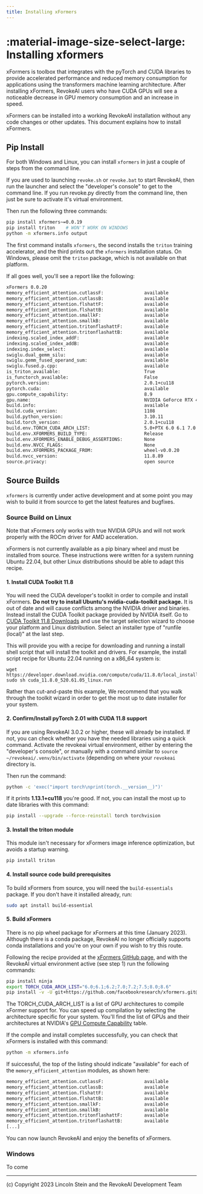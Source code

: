 ```yaml
---
title: Installing xFormers
---
```


# :material-image-size-select-large: Installing xformers

xFormers is toolbox that integrates with the pyTorch and CUDA
libraries to provide accelerated performance and reduced memory
consumption for applications using the transformers machine learning
architecture. After installing xFormers, RevokeAI users who have
CUDA GPUs will see a noticeable decrease in GPU memory consumption and
an increase in speed.

xFormers can be installed into a working RevokeAI installation without
any code changes or other updates. This document explains how to
install xFormers.

## Pip Install

For both Windows and Linux, you can install `xformers` in just a
couple of steps from the command line.

If you are used to launching `revoke.sh` or `revoke.bat` to start
RevokeAI, then run the launcher and select the "developer's console"
to get to the command line. If you run revoke.py directly from the
command line, then just be sure to activate it's virtual environment.

Then run the following three commands:

```sh
pip install xformers~=0.0.19
pip install triton    # WON'T WORK ON WINDOWS
python -m xformers.info output
```

The first command installs `xformers`, the second installs the
`triton` training accelerator, and the third prints out the `xformers`
installation status. On Windows, please omit the `triton` package,
which is not available on that platform.

If all goes well, you'll see a report like the
following:

```sh
xFormers 0.0.20
memory_efficient_attention.cutlassF:               available
memory_efficient_attention.cutlassB:               available
memory_efficient_attention.flshattF:               available
memory_efficient_attention.flshattB:               available
memory_efficient_attention.smallkF:                available
memory_efficient_attention.smallkB:                available
memory_efficient_attention.tritonflashattF:        available
memory_efficient_attention.tritonflashattB:        available
indexing.scaled_index_addF:                        available
indexing.scaled_index_addB:                        available
indexing.index_select:                             available
swiglu.dual_gemm_silu:                             available
swiglu.gemm_fused_operand_sum:                     available
swiglu.fused.p.cpp:                                available
is_triton_available:                               True
is_functorch_available:                            False
pytorch.version:                                   2.0.1+cu118
pytorch.cuda:                                      available
gpu.compute_capability:                            8.9
gpu.name:                                          NVIDIA GeForce RTX 4070
build.info:                                        available
build.cuda_version:                                1108
build.python_version:                              3.10.11
build.torch_version:                               2.0.1+cu118
build.env.TORCH_CUDA_ARCH_LIST:                    5.0+PTX 6.0 6.1 7.0 7.5 8.0 8.6
build.env.XFORMERS_BUILD_TYPE:                     Release
build.env.XFORMERS_ENABLE_DEBUG_ASSERTIONS:        None
build.env.NVCC_FLAGS:                              None
build.env.XFORMERS_PACKAGE_FROM:                   wheel-v0.0.20
build.nvcc_version:                                11.8.89
source.privacy:                                    open source
```

## Source Builds

`xformers` is currently under active development and at some point you
may wish to build it from sourcce to get the latest features and
bugfixes.

### Source Build on Linux

Note that xFormers only works with true NVIDIA GPUs and will not work
properly with the ROCm driver for AMD acceleration.

xFormers is not currently available as a pip binary wheel and must be
installed from source. These instructions were written for a system
running Ubuntu 22.04, but other Linux distributions should be able to
adapt this recipe.

#### 1. Install CUDA Toolkit 11.8

You will need the CUDA developer's toolkit in order to compile and
install xFormers. **Do not try to install Ubuntu's nvidia-cuda-toolkit
package.** It is out of date and will cause conflicts among the NVIDIA
driver and binaries. Instead install the CUDA Toolkit package provided
by NVIDIA itself. Go to [CUDA Toolkit 11.8
Downloads](https://developer.nvidia.com/cuda-11-8-0-download-archive)
and use the target selection wizard to choose your platform and Linux
distribution. Select an installer type of "runfile (local)" at the
last step.

This will provide you with a recipe for downloading and running a
install shell script that will install the toolkit and drivers. For
example, the install script recipe for Ubuntu 22.04 running on a
x86_64 system is:

```
wget https://developer.download.nvidia.com/compute/cuda/11.8.0/local_installers/cuda_11.8.0_520.61.05_linux.run
sudo sh cuda_11.8.0_520.61.05_linux.run
```

Rather than cut-and-paste this example, We recommend that you walk
through the toolkit wizard in order to get the most up to date
installer for your system.

#### 2. Confirm/Install pyTorch 2.01 with CUDA 11.8 support

If you are using RevokeAI 3.0.2 or higher, these will already be
installed. If not, you can check whether you have the needed libraries
using a quick command. Activate the revokeai virtual environment,
either by entering the "developer's console", or manually with a
command similar to `source ~/revokeai/.venv/bin/activate` (depending
on where your `revokeai` directory is.

Then run the command:

```sh
python -c 'exec("import torch\nprint(torch.__version__)")'
```

If it prints __1.13.1+cu118__ you're good. If not, you can install the
most up to date libraries with this command:

```sh
pip install --upgrade --force-reinstall torch torchvision
```

#### 3. Install the triton module

This module isn't necessary for xFormers image inference optimization,
but avoids a startup warning.

```sh
pip install triton
```

#### 4. Install source code build prerequisites

To build xFormers from source, you will need the `build-essentials`
package. If you don't have it installed already, run:

```sh
sudo apt install build-essential
```

#### 5. Build xFormers

There is no pip wheel package for xFormers at this time (January
2023). Although there is a conda package, RevokeAI no longer
officially supports conda installations and you're on your own if you
wish to try this route.

Following the recipe provided at the [xFormers GitHub
page](https://github.com/facebookresearch/xformers), and with the
RevokeAI virtual environment active (see step 1) run the following
commands:

```sh
pip install ninja
export TORCH_CUDA_ARCH_LIST="6.0;6.1;6.2;7.0;7.2;7.5;8.0;8.6"
pip install -v -U git+https://github.com/facebookresearch/xformers.git@main#egg=xformers
```

The TORCH_CUDA_ARCH_LIST is a list of GPU architectures to compile
xFormer support for. You can speed up compilation by selecting
the architecture specific for your system. You'll find the list of
GPUs and their architectures at NVIDIA's [GPU Compute
Capability](https://developer.nvidia.com/cuda-gpus) table.

If the compile and install completes successfully, you can check that
xFormers is installed with this command:

```sh
python -m xformers.info
```

If suiccessful, the top of the listing should indicate "available" for
each of the `memory_efficient_attention` modules, as shown here:

```sh
memory_efficient_attention.cutlassF:               available
memory_efficient_attention.cutlassB:               available
memory_efficient_attention.flshattF:               available
memory_efficient_attention.flshattB:               available
memory_efficient_attention.smallkF:                available
memory_efficient_attention.smallkB:                available
memory_efficient_attention.tritonflashattF:        available
memory_efficient_attention.tritonflashattB:        available
[...]
```

You can now launch RevokeAI and enjoy the benefits of xFormers.

### Windows

To come


---
(c) Copyright 2023 Lincoln Stein and the RevokeAI Development Team
